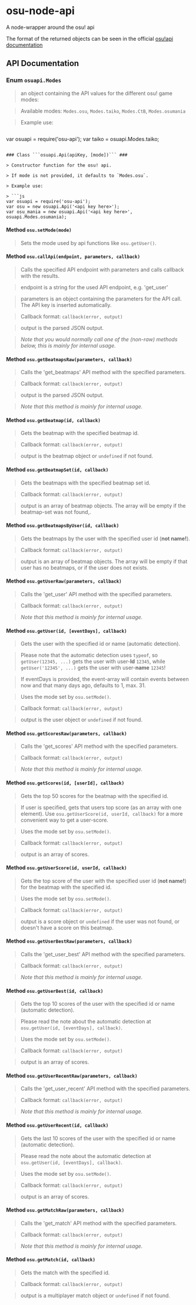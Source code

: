 osu-node-api
============

A node-wrapper around the osu! api

The format of the returned objects can be seen in the official [osu!api documentation](https://github.com/peppy/osu-api/wiki)

## API Documentation ##

### Enum ```osuapi.Modes``` ###

> an object containing the API values for the different osu! game modes:

> Available modes: `Modes.osu`, `Modes.taiko`, `Modes.CtB`, `Modes.osumania`

> Example use:

> ```js
  var osuapi = require('osu-api');
  var taiko = osuapi.Modes.taiko;
  ```

### Class ```osuapi.Api(apiKey, [mode])``` ###

> Constructor function for the osu! api.

> If mode is not provided, it defaults to `Modes.osu`.

> Example use:

> ```js
  var osuapi = require('osu-api');
  var osu = new osuapi.Api('<api key here>');
  var osu_mania = new osuapi.Api('<api key here>', osuapi.Modes.osumania);
  ```

#### Method ```osu.setMode(mode)``` ####

> Sets the mode used by api functions like ```osu.getUser()```.

#### Method ```osu.callApi(endpoint, parameters, callback)``` ####

> Calls the specified API endpoint with parameters and calls callback with the results.

> endpoint is a string for the used API endpoint, e.g. 'get_user'

> parameters is an object containing the parameters for the API call. The API key is inserted automatically.

> Callback format: ```callback(error, output)```

> output is the parsed JSON output.

> *Note that you would normally call one of the (non-raw) methods below, this is mainly for internal usage.*

#### Method ```osu.getBeatmapsRaw(parameters, callback)``` ####

> Calls the 'get_beatmaps' API method with the specified parameters.

> Callback format: ```callback(error, output)```

> output is the parsed JSON output.

> *Note that this method is mainly for internal usage.*

#### Method ```osu.getBeatmap(id, callback)``` ####

> Gets the beatmap with the specified beatmap id.

> Callback format: ```callback(error, output)```

> output is the beatmap object or `undefined` if not found.

#### Method ```osu.getBeatmapSet(id, callback)``` ####

> Gets the beatmaps with the specified beatmap set id.

> Callback format: ```callback(error, output)```

> output is an array of beatmap objects. The array will be empty if the beatmap-set was not found,.

#### Method ```osu.getBeatmapsByUser(id, callback)``` ####

> Gets the beatmaps by the user with the specified user id (**not name!**).

> Callback format: ```callback(error, output)```

> output is an array of beatmap objects. The array will be empty if that user has no beatmaps, or if the user does not exists.

#### Method ```osu.getUserRaw(parameters, callback)``` ####

> Calls the 'get_user' API method with the specified parameters.

> Callback format: ```callback(error, output)```

> *Note that this method is mainly for internal usage.*

#### Method ```osu.getUser(id, [eventDays], callback)``` ####

> Gets the user with the specified id or name (automatic detection).

> Please note that the automatic detection uses `typeof`, so `getUser(12345, ...)` gets the user with user-**Id** `12345`, while `getUser('12345', ...)` gets the user with user-**name** `12345`!

> If eventDays is provided, the event-array will contain events between now and that many days ago, defaults to 1, max. 31.

> Uses the mode set by ```osu.setMode()```.

> Callback format: ```callback(error, output)```

> output is the user object or `undefined` if not found.

#### Method ```osu.getScoresRaw(parameters, callback)``` ####

> Calls the 'get_scores' API method with the specified parameters.

> Callback format: ```callback(error, output)```

> *Note that this method is mainly for internal usage.*

#### Method ```osu.getScores(id, [userId], callback)``` ####

> Gets the top 50 scores for the beatmap with the specified id.

> If user is specified, gets that users top score (as an array with one element). Use `osu.getUserScore(id, userId, callback)` for a more convenient way to get a user-score.

> Uses the mode set by ```osu.setMode()```.

> Callback format: ```callback(error, output)```

> output is an array of scores.

#### Method ```osu.getUserScore(id, userId, callback)``` ####

> Gets the top score of the user with the specified user id (**not name!**) for the beatmap with the specified id.

> Uses the mode set by ```osu.setMode()```.

> Callback format: ```callback(error, output)```

> output is a score object or `undefined` if the user was not found, or doesn't have a score on this beatmap.

#### Method ```osu.getUserBestRaw(parameters, callback)``` ####

> Calls the 'get_user_best' API method with the specified parameters.

> Callback format: ```callback(error, output)```

> *Note that this method is mainly for internal usage.*

#### Method ```osu.getUserBest(id, callback)``` ####

> Gets the top 10 scores of the user with the specified id or name (automatic detection).

> Please read the note about the automatic detection at `osu.getUser(id, [eventDays], callback)`.

> Uses the mode set by ```osu.setMode()```.

> Callback format: ```callback(error, output)```

> output is an array of scores.

#### Method ```osu.getUserRecentRaw(parameters, callback)``` ####

> Calls the 'get_user_recent' API method with the specified parameters.

> Callback format: ```callback(error, output)```

> *Note that this method is mainly for internal usage.*

#### Method ```osu.getUserRecent(id, callback)``` ####

> Gets the last 10 scores of the user with the specified id or name (automatic detection).

> Please read the note about the automatic detection at `osu.getUser(id, [eventDays], callback)`.

> Uses the mode set by ```osu.setMode()```.

> Callback format: ```callback(error, output)```

> output is an array of scores.

#### Method ```osu.getMatchRaw(parameters, callback)``` ####

> Calls the 'get_match' API method with the specified parameters.

> Callback format: ```callback(error, output)```

> *Note that this method is mainly for internal usage.*

#### Method ```osu.getMatch(id, callback)``` ####

> Gets the match with the specified id.

> Callback format: ```callback(error, output)```

> output is a multiplayer match object or `undefined` if not found.
